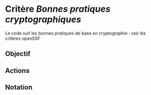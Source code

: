 # Critère *Bonnes pratiques cryptographiques*
Le code suit les bonnes pratiques de base en cryptographie : voir les critères openSSF

## Objectif


## Actions


## Notation